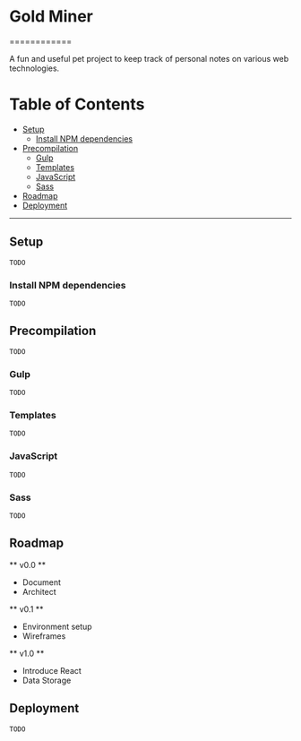 # Gold Miner
============

A fun and useful pet project to keep track of personal notes on various web technologies.

# Table of Contents

* [Setup](#setup)
  * [Install NPM dependencies](#install-npm-dependencies)
* [Precompilation](#precompilation)
  * [Gulp](#gulp---local)
  * [Templates](#templates)
  * [JavaScript](#javascript)
  * [Sass](#sass)
* [Roadmap](#roadmap)
* [Deployment](#deployment)

------

## Setup

`TODO`

### Install NPM dependencies

`TODO`

## Precompilation

`TODO`

### Gulp

`TODO`

### Templates

`TODO`

### JavaScript

`TODO`

### Sass

`TODO`

## Roadmap

** v0.0 **

- Document
- Architect

** v0.1 **

- Environment setup
- Wireframes

** v1.0 **

- Introduce React
- Data Storage

## Deployment

`TODO`
